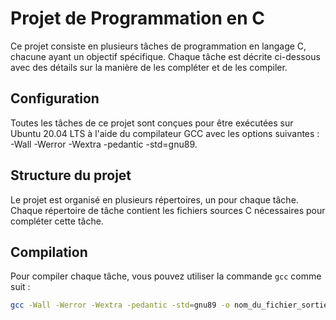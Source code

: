 # Projet de Programmation en C

Ce projet consiste en plusieurs tâches de programmation en langage C, chacune ayant un objectif spécifique. Chaque tâche est décrite ci-dessous avec des détails sur la manière de les compléter et de les compiler.

## Configuration

Toutes les tâches de ce projet sont conçues pour être exécutées sur Ubuntu 20.04 LTS à l'aide du compilateur GCC avec les options suivantes : -Wall -Werror -Wextra -pedantic -std=gnu89.

## Structure du projet

Le projet est organisé en plusieurs répertoires, un pour chaque tâche. Chaque répertoire de tâche contient les fichiers sources C nécessaires pour compléter cette tâche.

## Compilation

Pour compiler chaque tâche, vous pouvez utiliser la commande `gcc` comme suit :

```bash
gcc -Wall -Werror -Wextra -pedantic -std=gnu89 -o nom_du_fichier_sortie nom_du_fichier_source.c
